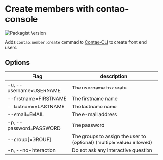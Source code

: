 # Create members with contao-console

![Packagist Version](https://img.shields.io/packagist/v/a-v-l/contao-member-create)

Adds `contao:member:create` commad to [Contao-CLI](https://docs.contao.org/manual/en/cli/) to create front end users.

## Options
| Flag |description|
|-------------------------|------------------------|
| -u, --username=USERNAME | The username to create |
| --firstname=FIRSTNAME   | The firstname name     |
| --lastname=LASTNAME     | The lastname name      |
| --email=EMAIL           | The e-mail address     |
| -p, --password=PASSWORD | The password           |
|     --group[=GROUP]     | The groups to assign the user to (optional) (multiple values allowed) |
| -n, --no-interaction    | Do not ask any interactive question |